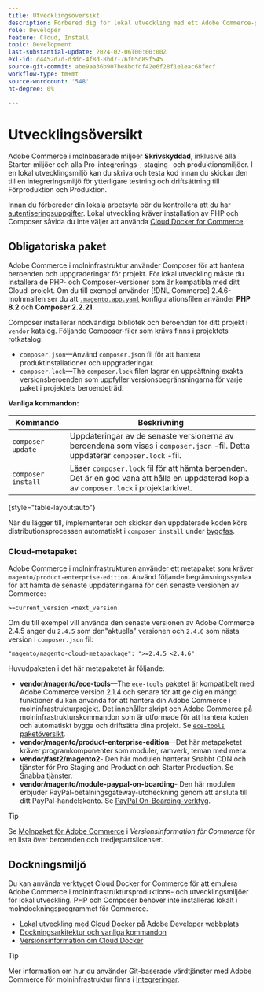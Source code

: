 ```yaml
---
title: Utvecklingsöversikt
description: Förbered dig för lokal utveckling med ett Adobe Commerce-projekt för molninfrastruktur.
role: Developer
feature: Cloud, Install
topic: Development
last-substantial-update: 2024-02-06T00:00:00Z
exl-id: d4452d7d-d3dc-4f8d-8bd7-76f05d89f545
source-git-commit: abe9aa36b907be8bdfdf42e6f28f1e1eac68fecf
workflow-type: tm+mt
source-wordcount: '548'
ht-degree: 0%

---
```


# Utvecklingsöversikt

Adobe Commerce i molnbaserade miljöer **Skrivskyddad**, inklusive alla Starter-miljöer och alla Pro-integrerings-, staging- och produktionsmiljöer. I en lokal utvecklingsmiljö kan du skriva och testa kod innan du skickar den till en integreringsmiljö för ytterligare testning och driftsättning till Förproduktion och Produktion.

Innan du förbereder din lokala arbetsyta bör du kontrollera att du har [autentiseringsuppgifter](../../get-started/prepare-workspace.md). Lokal utveckling kräver installation av PHP och Composer såvida du inte väljer att använda [Cloud Docker for Commerce](#docker-environment).

## Obligatoriska paket

Adobe Commerce i molninfrastruktur använder Composer för att hantera beroenden och uppgraderingar för projekt. För lokal utveckling måste du installera de PHP- och Composer-versioner som är kompatibla med ditt Cloud-projekt. Om du till exempel använder [!DNL Commerce] 2.4.6-molnmallen ser du att [`.magento.app.yaml`](https://github.com/magento/magento-cloud/blob/2.4.6/.magento.app.yaml) konfigurationsfilen använder **PHP 8.2** och **Composer 2.2.21**.

Composer installerar nödvändiga bibliotek och beroenden för ditt projekt i `vendor` katalog. Följande Composer-filer som krävs finns i projektets rotkatalog:

- `composer.json`—Använd `composer.json` fil för att hantera produktinstallationer och uppgraderingar.
- `composer.lock`—The `composer.lock` filen lagrar en uppsättning exakta versionsberoenden som uppfyller versionsbegränsningarna för varje paket i projektets beroendeträd.

**Vanliga kommandon:**

| Kommando | Beskrivning |
|--------------------|----------------------------------------------------------------------------------------------------------------------------------------------------------|
| `composer update` | Uppdateringar av de senaste versionerna av beroendena som visas i `composer.json` -fil. Detta uppdaterar `composer.lock` -fil. |
| `composer install` | Läser `composer.lock` fil för att hämta beroenden. Det är en god vana att hålla en uppdaterad kopia av `composer.lock` i projektarkivet. |

{style="table-layout:auto"}

När du lägger till, implementerar och skickar den uppdaterade koden körs distributionsprocessen automatiskt i `composer install` under [byggfas](../deploy/process.md#build-phase-build-phase).

### Cloud-metapaket

Adobe Commerce i molninfrastrukturen använder ett metapaket som kräver `magento/product-enterprise-edition`. Använd följande begränsningssyntax för att hämta de senaste uppdateringarna för den senaste versionen av Commerce:

```text
>=current_version <next_version
```

Om du till exempel vill använda den senaste versionen av Adobe Commerce 2.4.5 anger du `2.4.5` som den&quot;aktuella&quot; versionen och `2.4.6` som nästa version i `composer.json` fil:

```text
"magento/magento-cloud-metapackage": ">=2.4.5 <2.4.6"
```

Huvudpaketen i det här metapaketet är följande:

- **vendor/magento/ece-tools**—The `ece-tools` paketet är kompatibelt med Adobe Commerce version 2.1.4 och senare för att ge dig en mängd funktioner du kan använda för att hantera din Adobe Commerce i molninfrastrukturprojekt. Det innehåller skript och Adobe Commerce på molninfrastrukturskommandon som är utformade för att hantera koden och automatiskt bygga och driftsätta dina projekt. Se [`ece-tools` paketöversikt](../dev-tools/package-overview.md).
- **vendor/magento/product-enterprise-edition**—Det här metapaketet kräver programkomponenter som moduler, ramverk, teman med mera.
- **vendor/fast2/magento2**- Den här modulen hanterar Snabbt CDN och tjänster för Pro Staging and Production och Starter Production. Se [Snabba tjänster](/help/cloud-guide/cdn/fastly.md#fastly-cdn-module-for-magento-2).
- **vendor/magento/module-paypal-on-boarding**- Den här modulen erbjuder PayPal-betalningsgateway-utcheckning genom att ansluta till ditt PayPal-handelskonto. Se [PayPal On-Boarding-verktyg](../store/paypal.md).

>[!TIP]
>
>Se [Molnpaket för Adobe Commerce](/help/cloud-guide/release-notes/cloud-packages.md) i _Versionsinformation för Commerce_ för en lista över beroenden och tredjepartslicenser.

## Dockningsmiljö

Du kan använda verktyget Cloud Docker for Commerce för att emulera Adobe Commerce i molninfrastruktursproduktions- och utvecklingsmiljöer för lokal utveckling. PHP och Composer behöver inte installeras lokalt i molndockningsprogrammet för Commerce.

- [Lokal utveckling med Cloud Docker](https://developer.adobe.com/commerce/cloud-tools/docker/setup/) på Adobe Developer webbplats
- [Dockningsarkitektur och vanliga kommandon](../dev-tools/cloud-docker.md)
- [Versionsinformation om Cloud Docker](../release-notes/cloud-docker.md)

>[!TIP]
>
>Mer information om hur du använder Git-baserade värdtjänster med Adobe Commerce för molninfrastruktur finns i [Integreringar](../integrations/overview.md).
